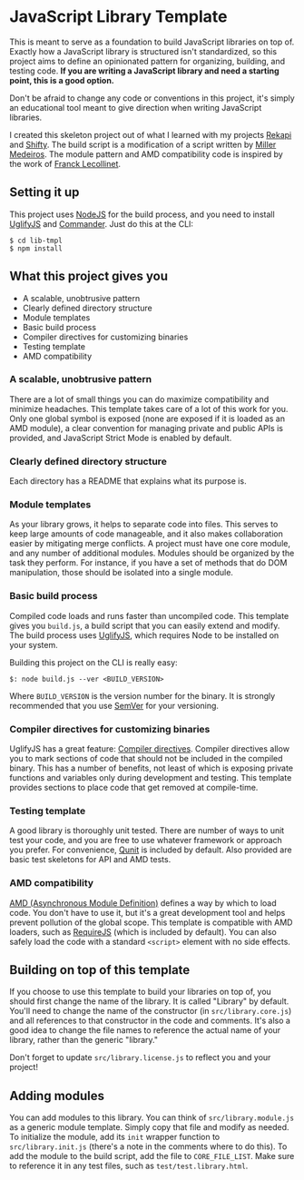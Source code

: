 # JavaScript Library Template

This is meant to serve as a foundation to build JavaScript libraries on top of.
Exactly how a JavaScript library is structured isn't standardized, so this
project aims to define an opinionated pattern for organizing, building, and
testing code.  __If you are writing a JavaScript library and need a starting
point, this is a good option.__

Don't be afraid to change any code or conventions in this project, it's simply
an educational tool meant to give direction when writing JavaScript libraries.

I created this skeleton project out of what I learned with my projects
[Rekapi](https://github.com/jeremyckahn/rekapi) and
[Shifty](https://github.com/jeremyckahn/shifty).  The build script is a
modification of a script written by [Miller
Medeiros](https://github.com/millermedeiros).  The module pattern and AMD
compatibility code is inspired by the work of [Franck
Lecollinet](https://github.com/sork).

## Setting it up

This project uses [NodeJS](http://nodejs.org/) for the build process, and you
need to install [UglifyJS](https://github.com/mishoo/UglifyJS) and
[Commander](https://github.com/visionmedia/commander.js).  Just do this at the
CLI:

````
$ cd lib-tmpl
$ npm install
````

## What this project gives you

  * A scalable, unobtrusive pattern
  * Clearly defined directory structure
  * Module templates
  * Basic build process
  * Compiler directives for customizing binaries
  * Testing template
  * AMD compatibility

### A scalable, unobtrusive pattern

There are a lot of small things you can do maximize compatibility and minimize
headaches.  This template takes care of a lot of this work for you.  Only one
global symbol is exposed (none are exposed if it is loaded as an AMD module),
a clear convention for managing private and public APIs is provided, and
JavaScript Strict Mode is enabled by default.

### Clearly defined directory structure

Each directory has a README that explains what its purpose is.

### Module templates

As your library grows, it helps to separate code into files.  This serves to
keep large amounts of code manageable, and it also makes collaboration easier
by mitigating merge conflicts.  A project must have one core module, and any
number of additional modules.  Modules should be organized by the task they
perform.  For instance, if you have a set of methods that do DOM manipulation,
those should be isolated into a single module.

### Basic build process

Compiled code loads and runs faster than uncompiled code.  This template gives
you `build.js`, a build script that you can easily extend and modify.  The
build process uses [UglifyJS](https://github.com/mishoo/UglifyJS), which
requires Node to be installed on your system.

Building this project on the CLI is really easy:

````
$: node build.js --ver <BUILD_VERSION>
````

Where `BUILD_VERSION` is the version number for the binary.  It is strongly
recommended that you use [SemVer](http://semver.org/) for your versioning.

### Compiler directives for customizing binaries

UglifyJS has a great feature: [Compiler
directives](https://github.com/mishoo/UglifyJS#use-as-a-code-pre-processor).
Compiler directives allow you to mark sections of code that should not be
included in the compiled binary.  This has a number of benefits, not least of
which is exposing private functions and variables only during development and
testing.  This template provides sections to place code that get removed at
compile-time.

### Testing template

A good library is thoroughly unit tested.  There are number of ways to unit
test your code, and you are free to use whatever framework or approach you
prefer.  For convenience, [Qunit](https://github.com/jquery/qunit) is included
by default.  Also provided are basic test skeletons for API and AMD tests.

### AMD compatibility

[AMD (Asynchronous Module
Definition)](https://github.com/amdjs/amdjs-api/wiki/AMD) defines a way by
which to load code.  You don't have to use it, but it's a great development
tool and helps prevent pollution of the global scope.  This template is
compatible with AMD loaders, such as
[RequireJS](https://github.com/jrburke/requirejs) (which is included by
default).  You can also safely load the code with a standard `<script>` element
with no side effects.

## Building on top of this template

If you choose to use this template to build your libraries on top of, you
should first change the name of the library.  It is called "Library" by
default.  You'll need to change the name of the constructor (in
`src/library.core.js`) and all references to that constructor in the code and
comments.  It's also a good idea to change the file names to reference the
actual name of your library, rather than the generic "library."

Don't forget to update `src/library.license.js` to reflect you and your
project!

## Adding modules

You can add modules to this library.  You can think of `src/library.module.js`
as a generic module template.  Simply copy that file and modify as needed.  To
initialize the module, add its `init` wrapper function to `src/library.init.js`
(there's a note in the comments where to do this).  To add the module to the
build script, add the file to `CORE_FILE_LIST`.  Make sure to reference it in
any test files, such as `test/test.library.html`.
